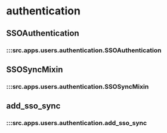 # authentication

## SSOAuthentication

### :::src.apps.users.authentication.SSOAuthentication

## SSOSyncMixin

### :::src.apps.users.authentication.SSOSyncMixin

## add_sso_sync

### :::src.apps.users.authentication.add_sso_sync

